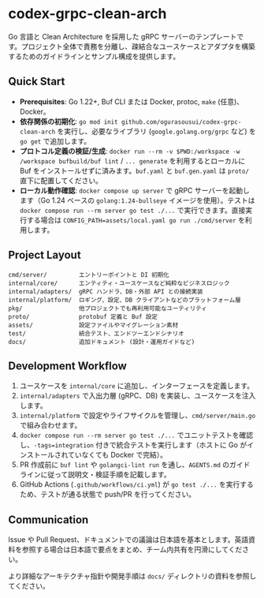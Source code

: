 # codex-grpc-clean-arch

Go 言語と Clean Architecture を採用した gRPC サーバーのテンプレートです。プロジェクト全体で責務を分離し、疎結合なユースケースとアダプタを構築するためのガイドラインとサンプル構成を提供します。

## Quick Start
- **Prerequisites**: Go 1.22+, Buf CLI または Docker, protoc, `make` (任意)、Docker。
- **依存関係の初期化**: `go mod init github.com/ogurasousui/codex-grpc-clean-arch` を実行し、必要なライブラリ (`google.golang.org/grpc` など) を `go get` で追加します。
- **プロトコル定義の検証/生成**: `docker run --rm -v $PWD:/workspace -w /workspace bufbuild/buf lint` / `... generate` を利用するとローカルに Buf をインストールせずに済みます。`buf.yaml` と `buf.gen.yaml` は `proto/` 直下に配置してください。
- **ローカル動作確認**: `docker compose up server` で gRPC サーバーを起動します（Go 1.24 ベースの `golang:1.24-bullseye` イメージを使用）。テストは `docker compose run --rm server go test ./...` で実行できます。直接実行する場合は `CONFIG_PATH=assets/local.yaml go run ./cmd/server` を利用します。

## Project Layout
```
cmd/server/         エントリーポイントと DI 初期化
internal/core/      エンティティ・ユースケースなど純粋なビジネスロジック
internal/adapters/  gRPC ハンドラ、DB・外部 API との接続実装
internal/platform/  ロギング、設定、DB クライアントなどのプラットフォーム層
pkg/                他プロジェクトでも再利用可能なユーティリティ
proto/              protobuf 定義と Buf 設定
assets/             設定ファイルやマイグレーション素材
test/               統合テスト、エンドツーエンドシナリオ
docs/               追加ドキュメント (設計・運用ガイドなど)
```

## Development Workflow
1. ユースケースを `internal/core` に追加し、インターフェースを定義します。
2. `internal/adapters` で入出力層 (gRPC、DB) を実装し、ユースケースを注入します。
3. `internal/platform` で設定やライフサイクルを管理し、`cmd/server/main.go` で組み合わせます。
4. `docker compose run --rm server go test ./...` でユニットテストを確認し、`-tags=integration` 付きで統合テストを実行します（ホストに Go がインストールされていなくても Docker で完結）。
5. PR 作成前に `buf lint` や `golangci-lint run` を通し、`AGENTS.md` のガイドラインに従って説明文・検証手順を記載します。
6. GitHub Actions (`.github/workflows/ci.yml`) が `go test ./...` を実行するため、テストが通る状態で push/PR を行ってください。

## Communication
Issue や Pull Request、ドキュメントでの議論は日本語を基本とします。英語資料を参照する場合は日本語で要点をまとめ、チーム内共有を円滑にしてください。

より詳細なアーキテクチャ指針や開発手順は `docs/` ディレクトリの資料を参照してください。
